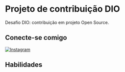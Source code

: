 # Projeto de contribuição DIO

Desafio DIO: contribuição em projeto Open Source. 

## Conecte-se comigo
[![Instagram](https://img.shields.io/badge/Instagram-000?style=for-the-badge&logo=instagram)](https://www.instagram.com/SEUUSERNAME/)

## Habilidades
